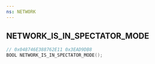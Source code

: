 ```yaml
---
ns: NETWORK
---
```

## NETWORK_IS_IN_SPECTATOR_MODE

```c
// 0x048746E388762E11 0x3EAD9DB8
BOOL NETWORK_IS_IN_SPECTATOR_MODE();
```

